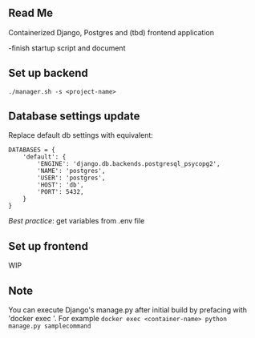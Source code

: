 ## Read Me
Containerized Django, Postgres and (tbd) frontend application

-finish startup script and document

## Set up backend

`./manager.sh -s <project-name>`

## Database settings update

Replace default db settings with equivalent:

```
DATABASES = {
    'default': {
        'ENGINE': 'django.db.backends.postgresql_psycopg2',
        'NAME': 'postgres',
        'USER': 'postgres',
        'HOST': 'db',
        'PORT': 5432,
    }
}
```
*Best practice*: get variables from .env file

## Set up frontend

WIP

## Note

You can execute Django's manage.py after initial build by prefacing with 'docker exec <container-name>'. For example `docker exec <container-name> python manage.py samplecommand`
